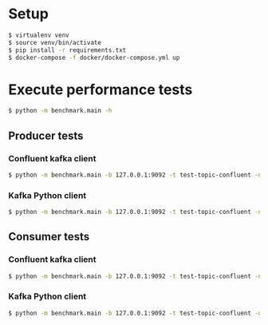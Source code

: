 # Setup

```bash
$ virtualenv venv
$ source venv/bin/activate
$ pip install -r requirements.txt
$ docker-compose -f docker/docker-compose.yml up
```

# Execute performance tests
```bash
$ python -m benchmark.main -h
```
## Producer tests

### Confluent kafka client
```bash
$ python -m benchmark.main -b 127.0.0.1:9092 -t test-topic-confluent -np 1 -n 20000000 produce --confluent
```

### Kafka Python client
```bash
$ python -m benchmark.main -b 127.0.0.1:9092 -t test-topic-confluent -np 1 -n 20000000 produce --kafka-python
```

## Consumer tests

### Confluent kafka client
```bash
$ python -m benchmark.main -b 127.0.0.1:9092 -t test-topic-confluent -np 1 -n 10000000 consume -c
```

### Kafka Python client
```bash
$ python -m benchmark.main -b 127.0.0.1:9092 -t test-topic-confluent -np 1 -n 10000000 consume -kp
```
